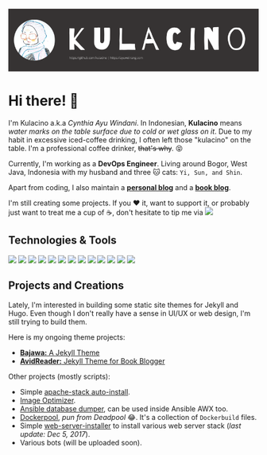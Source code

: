[![Header](assets/kulacino.png "Header")](https://ayuwelirang.com)

# Hi there! 👋

I'm Kulacino a.k.a _Cynthia Ayu Windani_. In Indonesian, **Kulacino** means _water marks on the table surface due to cold or wet glass on it_. Due to my habit in excessive iced-coffee drinking, I often left those "kulacino" on the table. I'm a professional coffee drinker, ~~that's why~~. :stuck_out_tongue_closed_eyes:

Currently, I'm working as a **DevOps Engineer**. Living around Bogor, West Java, Indonesia with my husband and three :cat: cats: `Yi, Sun, and Shin`.

Apart from coding, I also maintain a [**personal blog**](https://ayuwelirang.com) and a [**book blog**](https://lib.ayuwelirang.com).

I'm still creating some projects. If you :heart: it, want to support it, or probably just want to treat me a cup of :coffee:, don't hesitate to tip me via [![](https://img.shields.io/badge/PayPal-informational?style=flat&logo=paypal&logoColor=white&color=f38181)](https://paypal.me/ayuwindd)

## Technologies & Tools
![](https://img.shields.io/badge/OS-Kubuntu-informational?style=flat&logo=ubuntu&logoColor=white&color=f38181)
![](https://img.shields.io/badge/OS-MacOS-informational?style=flat&logo=apple&logoColor=white&color=f38181)
![](https://img.shields.io/badge/Editor-Atom-informational?style=flat&logo=atom&logoColor=white&color=f38181)
![](https://img.shields.io/badge/Code-Python-informational?style=flat&logo=python&logoColor=white&color=f38181)
![](https://img.shields.io/badge/Code-Ruby-informational?style=flat&logo=ruby&logoColor=white&color=f38181)
![](https://img.shields.io/badge/Code-Golang-informational?style=flat&logo=go&logoColor=white&color=f38181)
![](https://img.shields.io/badge/Shell-Bash-informational?style=flat&logo=gnu-bash&logoColor=white&color=f38181)
![](https://img.shields.io/badge/SSG-Jekyll-informational?style=flat&logo=jekyll&logoColor=white&color=f38181)
![](https://img.shields.io/badge/SSG-Hugo-informational?style=flat&logo=hugo&logoColor=white&color=f38181)
![](https://img.shields.io/badge/Tools-Terraform-informational?style=flat&logo=terraform&logoColor=white&color=f38181)
![](https://img.shields.io/badge/Tools-Docker-informational?style=flat&logo=docker&logoColor=white&color=f38181)
![](https://img.shields.io/badge/Tools-Ansible-informational?style=flat&logo=ansible&logoColor=white&color=f38181)
![](https://img.shields.io/badge/Cloud-AWS-informational?style=flat&logo=amazon-aws&logoColor=white&color=f38181)

## Projects and Creations
Lately, I'm interested in building some static site themes for Jekyll and Hugo. Even though I don't really have a sense in UI/UX or web design, I'm still trying to build them.

Here is my ongoing theme projects:

- [**Bajawa:** A Jekyll Theme](https://github.com/kulacino/bajawa)
- [**AvidReader:** Jekyll Theme for Book Blogger](https://github.com/kulacino/avidreader)

Other projects (mostly scripts):

- Simple [apache-stack auto-install](https://github.com/kulacino/apache-auto-install).
- [Image Optimizer](https://github.com/kulacino/s3-image-optimizer).
- [Ansible database dumper](https://github.com/kulacino/ansible-database-dumper), can be used inside Ansible AWX too.
- [Dockerpool](https://github.com/kulacino/Dockerpool), _pun from Deadpool_ :joy:. It's a collection of `Dockerbuild` files.
- Simple [web-server-installer](https://github.com/kulacino/web-server-installer) to install various web server stack (_last update: Dec 5, 2017_).
- Various bots (will be uploaded soon).
